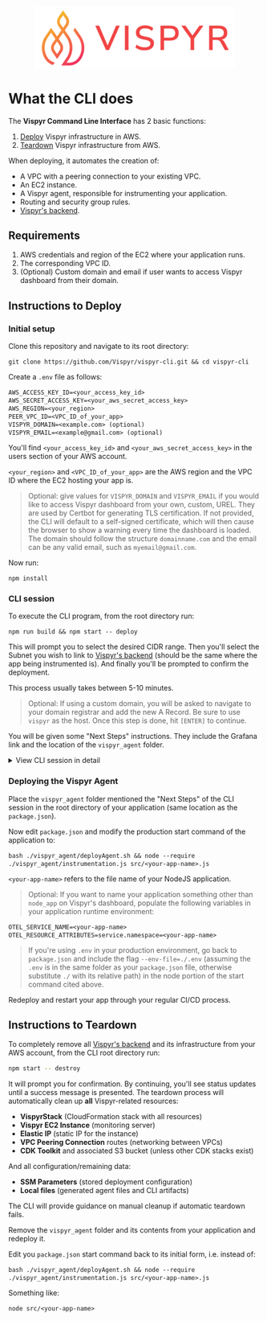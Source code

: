 <div align="center">
  <a href="https://vispyr.com">
    <img src="https://raw.githubusercontent.com/vispyr/.github/main/profile/assets/vispyr-banner.png" alt="Vispyr Banner" width="400">
  </a>
</div>

# What the CLI does

The **Vispyr Command Line Interface** has 2 basic functions:

1. [Deploy](#instructions-to-deploy) Vispyr infrastructure in AWS.
2. [Teardown](#instructions-to-teardown) Vispyr infrastructure from AWS.

When deploying, it automates the creation of:
* A VPC with a peering connection to your existing VPC.
* An EC2 instance.
* A Vispyr agent, responsible for instrumenting your application.
* Routing and security group rules.
* [Vispyr's backend](https://github.com/Vispyr/vispyr-backend "Go to Vispyr backend").

## Requirements

1. AWS credentials and region of the EC2 where your application runs.
2. The corresponding VPC ID.
3. (Optional) Custom domain and email if user wants to access Vispyr dashboard from their domain.

## Instructions to Deploy

### Initial setup

Clone this repository and navigate to its root directory:
```
git clone https://github.com/Vispyr/vispyr-cli.git && cd vispyr-cli
```

Create a `.env` file as follows:

```
AWS_ACCESS_KEY_ID=<your_access_key_id>
AWS_SECRET_ACCESS_KEY=<your_aws_secret_access_key>
AWS_REGION=<your_region>
PEER_VPC_ID=<VPC_ID_of_your_app>
VISPYR_DOMAIN=<example.com> (optional)
VISPYR_EMAIL=<example@gmail.com> (optional)
```

You'll find `<your_access_key_id>` and `<your_aws_secret_access_key>` in the users section of your AWS account.

`<your_region>` and `<VPC_ID_of_your_app>` are the AWS region and the VPC ID where the EC2 hosting your app is.

> Optional: give values for `VISPYR_DOMAIN` and `VISPYR_EMAIL` if you would like to access Vispyr dashboard from your own, custom, UREL. They are used by Certbot for generating TLS certification. If not provided, the CLI will default to a self-signed certificate, which will then cause the browser to show a warning every time the dashboard is loaded. The domain should follow the structure `domainname.com` and the email can be any valid email, such as `myemail@gmail.com`.

Now run:

```
npm install
```

### CLI session

To execute the CLI program, from the root directory run:

```
npm run build && npm start -- deploy
```

This will prompt you to select the desired CIDR range. Then you'll select the Subnet you wish to link to [Vispyr's backend](https://github.com/Vispyr/vispyr-backend "Go to Vispyr backend") (should be the same where the app being instrumented is). And finally you'll be prompted to confirm the deployment.

This process usually takes between 5-10 minutes.

> Optional: If using a custom domain, you will be asked to navigate to your domain registrar and add the new A Record. Be sure to use `vispyr` as the host. Once this step is done, hit `[ENTER]` to continue.

You will be given some "Next Steps" instructions. They include the Grafana link and the location of the `vispyr_agent` folder.

<details>

<summary>View CLI session in detail</summary>

1. **Validation**:  
* Tells the user everything that'll be deployed and asks for confirmation. 
* Ensures all the necessary AWS credentials are present.
2. **Network discovery**: 
* Finds the peering VPC. 
* Generates non-overlapping CIDR. 
* Queries the user for subnet selection.
3. **Infrastructure deployment**: 
* Converts TypeScript CDK code into JSON CloudFormation template and saves in cdk.out/ directory. 
* Sets up the CDK prerequisites in your AWS account: S3 bucket for storing assets and IAM roles for the CDK operations. 
* Deploys AWS resources showing real-time CloudFormation progress and waits for completion.
4. **Post-deployment setup**: 
* Gets the deployed infrastructure details. 
* Uses those details to generate the configuration used by Vispyr agent to connect to the [backend](https://github.com/Vispyr/vispyr-backend "Go to Vispyr backend"). 
* If the user included a domain in its `.env` file, it then shows instructions on how to set up SSL certificates. 
* Tests that the VPC peering and networking is working correctly.
5. **User information**: 
* Provides URL for accessing Vispyr's dashboard in Grafana's UI. 
* Displays instructions for setting up agent from folder containing all pertinent configuration.

</details>

### Deploying the Vispyr Agent

Place the `vispyr_agent` folder mentioned the "Next Steps" of the CLI session in the root directory of your application (same location as the `package.json`).

Now edit `package.json` and modify the production start command of the application to:

```
bash ./vispyr_agent/deployAgent.sh && node --require ./vispyr_agent/instrumentation.js src/<your-app-name>.js
```

`<your-app-name>` refers to the file name of your NodeJS application.

> Optional: If you want to name your application something other than `node_app` on Vispyr's dashboard, populate the following variables in your application runtime environment:

```
OTEL_SERVICE_NAME=<your-app-name>
OTEL_RESOURCE_ATTRIBUTES=service.namespace=<your-app-name>
```

> If you're using `.env` in your production environment, go back to `package.json` and include the flag `--env-file=./.env` (assuming the `.env` is in the same folder as your `package.json` file, otherwise substitute `./` with its relative path) in the node portion of the start command cited above.

Redeploy and restart your app through your regular CI/CD process.

## Instructions to Teardown

To completely remove all [Vispyr's backend](https://github.com/Vispyr/vispyr-backend "Go to Vispyr backend") and its infrastructure from your AWS account, from the CLI root directory run:

```bash
npm start -- destroy
```

It will prompt you for confirmation. By continuing, you'll see status updates until a success message is presented. The teardown process will automatically clean up **all** Vispyr-related resources:
- **VispyrStack** (CloudFormation stack with all resources)
- **Vispyr EC2 Instance** (monitoring server)
- **Elastic IP** (static IP for the instance)
- **VPC Peering Connection** routes (networking between VPCs)
- **CDK Toolkit** and associated S3 bucket (unless other CDK stacks exist)

And all configuration/remaining data:
- **SSM Parameters** (stored deployment configuration)
- **Local files** (generated agent files and CLI artifacts)

The CLI will provide guidance on manual cleanup if automatic teardown fails.

Remove the `vispyr_agent` folder and its contents from your application and redeploy it.

Edit you `package.json` start command back to its initial form, i.e. instead of:
```
bash ./vispyr_agent/deployAgent.sh && node --require ./vispyr_agent/instrumentation.js src/<your-app-name>.js
```
Something like:
```
node src/<your-app-name>
```
